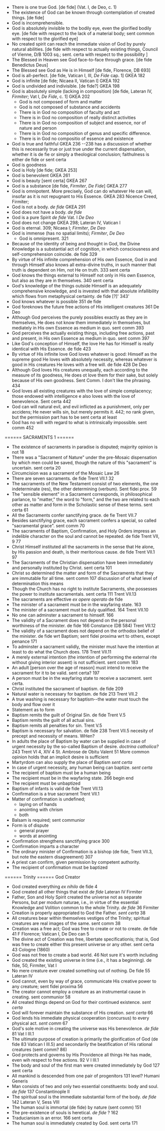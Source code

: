 * There is one true God. [de fide] (Vat. I, de Deo, c. 1)
* The existence of God can be known through contemplation of created things. [de fide]
* God is incomprehensible.
* God is absolutely invisible to the bodily eye, even the glorified bodily eye. [de fide with respect to the lack of a material body; sent common with respect to the glorified eye]
* No created spirit can reach the immediate vision of God by purely natural abilities. [de fide with respect to actually existing things, Council of Vienne, D/B 1003 sq.; sent. certa with respect to the possibility ]
* The Blessed in Heaven see God face-to-face through grace. [de fide Benedictus Deus]
* The Blessed see God as He is in Himself [de fide, Florence, DB 693]
* God is all-perfect. [de fide, Vatican I, III, *De Fide* cap. 1] GKEA 182
* God is infinite [de fide; Nicaea II, Vatican I] GKEA 192
* God is undivided and indivisible. [de fide?] GKEA 198
* God is absolutely simple (lacking in composition) [de fide, Lateran IV, *Firmiter*; Vat I, *De Fide*, c. 1] GKEA 202
    * God is not composed of form and matter
    * God is not composed of substance and accidents
    * There is in God no composition of faculty and act
    * There is in God no composition of really distinct activities
    * There is in God no composition of subject and essence, nor of nature and person
    * There is in God no composition of genus and specific difference.
    * There is in God no compositio of essence and existence
* God is true and faithful GKEA 236 --238 has a discussion of whether this is necessarily true or just true under the current dispensation, whether it is de fie or simply a theological conclusion; faithulness is either de fide or sent certa
* God is goodness
* God is Holy [de fide; GKEA 253]
* God is benevolent GKEA 261
* God is beauty [sent certa] GKEA 267
* God is a substance [de fide, *Firmiter*, *De Fide*] GKEA 277
* God is omnipotent. More precisely, God can do whatever He can will, insofar as it is not repugnant to His Essence. GKEA 283 Nicence Creed, Firmiter;
* God is not a body. *de fide* GKEA 291
* God does not have a body. *de fide*
* God is a pure Spirit *de fide* Vat. I *De Deo*
* God does not change GKEA 298; Lateran IV, Vatican I
* God is eternal. 309; Nicaea I; *Firmiter*, *De Deo*
* God is immense (has no spatial limits); *Firmiter*, *De Deo*
  * God is omnipresent. 321
* Because of the identity of being and thought in God, the Divine Knowledge is a substantial act of cognition, in which consciousness and self-comprehension coincide. de fide 329
* By virtue of His infinite comprehension of His own Essence, God in and through Himself also knows all extra-divine truths, in such manner that truth is dependent on Him, not He on truth. 333 sent certa
* God knows the things external to Himself not only in His own Essence, but also as they are in themselves. 340 sent certa
* God's knowledge of the things outside Himself is an adequately comprehensive knowledge, and is invested with that absolute infallibility which flows from metaphysical certainty. de fide [?]' 343'
* God knows whatever is possible 351 de fide
* God foreknows the future free actions of His intelligent creatures 361 De Deo
* Although God perceives the purely possibles exactly as they are in themselves, He does not know them immediately in themselves, but mediately in His own Essence as medium in quo. sent comm 393
* God perceives the actually existing things, including free actions, past and present, in His own Essence as medium in quo. sent comm 397
* Like God's conception of Himself, the love He has for Himself is really identical with His Essence. de fide 423
* By virtue of His infinite love God loves whatever is good: Himself as the supreme good He loves with absolutely necessity, whereas whatever is good in His creatures He loves with a free will. de fide 428 De Deo
* Although God loves His creatures unequally, each according to the measure of its goodness, He does ot love them for their sake, but solely because of His own goodness. Sent Comm. I don't like the phrasing. 434
* God loves all existing creatures with the love of simple complacency; those endowed with intelligence e also loves with the love of benevolence. Sent certa 442
* God can will natural evil, and evil inflicted as a punishment, only per accidens; He never wills sin, but merely permits it. 442; no rank given, but the permission part has to be sent certa at least
* God has no will with regard to what is intrinsically impossible. sent comm 452

====== SACRAMENTS 1 ======
* The existence of sacraments in paradise is disputed; majority opinion is not 18
* There was a "Sacrament of Nature" under the pre-Mosaic dispensation by which men could be saved, though the nature of this "sacrament" is uncertain. sent certa 20
* Circumcision was a sacrament of the Mosaic Law 26
* There are seven sacraments. de fide Trent VII.1   32
* The sacraments of the New Testament consist of two elements, the one indeterminate (res), the other determining (verbum). Sent fidei prox. 59
* The "sensible element" in a Sacrament corresponds, in philosophical parlance, to "matter," the word to "form," and the two are related to each other as matter and form in the Scholastic sense of these terms. sent certa 61
* All the Sacraments confer sanctifying grace. de fie Trent VII.7
* Besides sanctifying grace, each sacrament confers a special, so called "sacramental grace". sent comm 70
* The sacraments of Baptism, Confirmation, and Holy Orders impress an indelible character on the soul and cannot be repeated. de fide Trent VII, 9 77
* Christ Himself instituted all the sacraments in the sense that He alone, by His passion and death, is their meritorious cause. de fide Trent VII.1 97
* The Sacraments of the Christian dispensation have been immediately and personally instituted by Christ. sent certa 101
* Christ so determined the matter and form of the Sacraments that they are immutable for all time. sent comm 107 discussion of of what level of determination this means
* Though the Church has no right to institute Sacraments, she possesses the power to institute sacramentals. sent certa 111 Trent VII.13
* The sacraments are effective *ex opere operato* de fide
* The minister of a sacrament must be in the wayfaring state. 163
* The minister of a sacrament must be duly qualified. 164 Trent VII.10
* No one can adminster a sacrament to himself. 166
* The validity of a Sacrament does not depend on the personal worthiness of the minister. de fide 166 Constance (DB 584) Trent VII.12
* The validity of a sacrament does not depend on the orthodox belief of the minister. de fide wrt Baptism; sent fidei proxima wrt to others, except penance 171
* To adminster a sacrament validly, the minister must have the intention at least to do what the Church does. 178 Trent VII.11
* A merely external intention (the intention of performing the external rite without giving interior assent) is not sufficient. sent comm 183
* An adult [person over the age of reason] must intend to receive the sacrament for it to be valid. sent certa? 197
* A person must be in the wayfaring state to receive a sacrament. sent certa.
* Christ instituted the sacrament of baptism. de fide 209
* Natural water is necessary for baptism. de fide 213 Trent VII.2
* A true washing is necessary for baptism--the water must touch the body and flow over it
* Statement as to form
* Baptism remits the guilt of Original Sin. de fide Trent V.5
* Baptism remits the guilt of all actual sins.
* Baptism remits all penalties for sin. Trent V.5
* Baptism is necessary for salvation. de fide 238 Trent VII.5 necesity of precept and necessity of means. WHen?
* In adults the place of Baptism by water can be supplied in case of urgent necessity by the so-called Baptism of desire. *doctrina catholica?* 243 Trent VI 4, XIV 4 St. Ambrose de Obitu Valent 51 More common opinion holds that an implicit desire is sufficient
* Martyrdom can also supply the place of Baptism *sent certa*
* In case of urgent necessity, any human being can baptize. *sent certa*
* The recipient of baptism must be a human being
* The recipient must be in the wayfaring state. 266 begin end
* The recipient must be unbaptized
* Baptism of infants is valid de fide Trent VII.13
* Confirmation is a true sacrament Trent VII.1
* Matter of confirmation is undefined;
  * laying on of hands
  * anointing with chrism
  * both
* Balsam is required; sent communior
* Form is of dispute
  * general prayer
  * words at anointing
* Confirmation strengthens sanctifying grace 300
* Confirmation imparts a character
* The ordinary minister of Confirmation is a bishop (de fide, Trent VII.3, but note the eastern disagreement) 307
* A priest can confirm, given permission by competent authority.
* The recipient of confirmation must be baptized

====== Trinity
====== God Creator
* God created everything *ex nihilo* de fide 4
* God created all other things that exist *de fide* Lateran IV Firmiter
* Father, Son and Holy Spirit created the universe not as separate Persons, but per modum naturae, i.e., in virtue of the essential Knowledge and Volition common to the whole Trinity. *de fide* 36 Firmiter
* Creation is properly appropriated to God the Father. *sent certa* 38
* All creatures bear within themselves vestiges of the Trinity; spiritual creatures are real images of the same. sent comm 38
* Creation was a free act; God was free to create or not to create. de fide 41 F Florence; Vatican I, De Deo can 5
* The divine act of Creation was free, libertate specificationis; that is, God was free to create either this present universe or any other. sent certa 43 Cologne (1860)
* God was not free to create a bad world. 46 Not sure it's worth including
* God created the existing universe in time (i.e., it has a beginning). de fide, 50, Firmiter, Vat I
* No mere creature ever created something out of nothing. De fide 55 Lateran IV
* God cannot, even by way of grace, communicate His creative power to any creature; sent fidei proxima 56
* The creator cannot employ a creature as an instrumental cause in creating. sent communior 58
* All created things depend on God for their continued existence. *sent certa*
* God will forever maintain the substance of His creation. *sent certa* 66
* God lends his immediate physical cooperation (concursus) to every physical act. *sent comm* 67
* God's sole motive in creating the universe was His benevolence. *de fide* 81 Vat I III.1
* The ultimate purpose of creation is primarily the glorification of God (de fide 83 Vatican I III.5) and secondarily the beatification of His rational creatures (sent comm? 86)
* God protects and governs by His Providence all things He has made, even wih respect to free actions. 92  V I III.1
* The body and soul of the first man were created immediately by God 127 sent certa
* All mankind is descended from one pair of progenitors 131 level? Humani Generis
* Man consists of two and only two essential constituents: body and soul. *de fide* 137 Constantinople II
* The spiritual soul is the immediate substantial form of the body. *de fide* 142 Lateran V, Sess VIII
* The human soul is immortal (de fide) by nature (sent comm) 151
* The pre-existence of souls is heretical. *de fide* ?  162
* Traducianism is an error. 166 sent certa
* The human soul is immediately created by God. sent certa 171 
